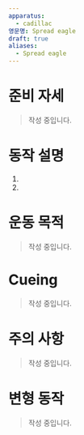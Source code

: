```yaml
---
apparatus:
  - cadillac
영문명: Spread eagle
draft: true
aliases:
  - Spread eagle
---
```


# 준비 자세

> 작성 중입니다.

# 동작 설명

1.
2.

# 운동 목적

> 작성 중입니다.

# Cueing

> 작성 중입니다.

# 주의 사항

> 작성 중입니다.

# 변형 동작

> 작성 중입니다.
